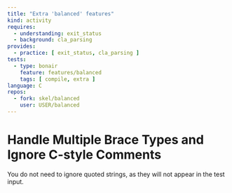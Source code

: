 ```yaml
---
title: "Extra 'balanced' features"
kind: activity
requires:
  - understanding: exit_status
  - background: cla_parsing
provides:
  - practice: [ exit_status, cla_parsing ]
tests:
  - type: bonair
    feature: features/balanced
    tags: [ compile, extra ]
language: C
repos:
  - fork: skel/balanced
    user: USER/balanced
---
```


# Handle Multiple Brace Types and Ignore C-style Comments

You do not need to ignore quoted strings, as they will not appear in
the test input.

